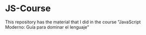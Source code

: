 # JS-Course
This repository has the material that I did in the course "JavaScript Moderno: Guía para dominar el lenguaje"
